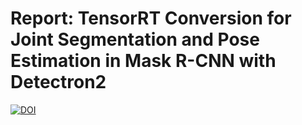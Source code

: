 # Report: TensorRT Conversion for Joint Segmentation and Pose Estimation in Mask R-CNN with Detectron2
[![DOI](https://zenodo.org/badge/913038161.svg)](https://doi.org/10.5281/zenodo.14629174)
